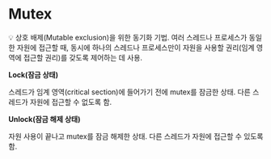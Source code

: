# Mutex

<aside>
💡 상호 배제(Mutable exclusion)을 위한 동기화 기법.
여러 스레드나 프로세스가 동일한 자원에 접근할 때, 동시에 하나의 스레드나 프로세스만이 자원을 사용할 권리(임계 영역에 접근할 권리)를 갖도록 제어하는 데 사용.

</aside>

**Lock(잠금 상태)**

스레드가 임계 영역(critical section)에 들어가기 전에 mutex를 잠금한 상태. 다른 스레드가 자원에 접근할 수 없도록 함.

**Unlock(잠금 해제 상태)**

자원 사용이 끝나고 mutex를 잠금 해제한 상태. 다른 스레드가 자원에 접근할 수 있도록 함.